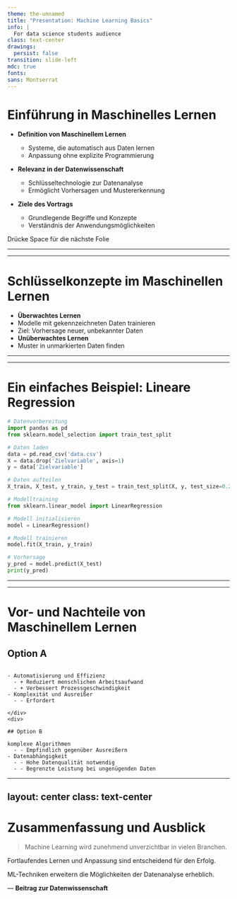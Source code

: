 ```yaml
---
theme: the-unnamed
title: "Presentation: Machine Learning Basics"
info: |
  For data science students audience
class: text-center
drawings:
  persist: false
transition: slide-left
mdc: true
fonts:
sans: Montserrat
---
```


# Einführung in Maschinelles Lernen

- **Definition von Maschinellem Lernen**
  - Systeme, die automatisch aus Daten lernen
  - Anpassung ohne explizite Programmierung

- **Relevanz in der Datenwissenschaft**
  - Schlüsseltechnologie zur Datenanalyse
  - Ermöglicht Vorhersagen und Mustererkennung

- **Ziele des Vortrags**
  - Grundlegende Begriffe und Konzepte
  - Verständnis der Anwendungsmöglichkeiten

<div @click="$slidev.nav.next" class="mt-12 py-1" hover:bg="white op-10">
  Drücke Space für die nächste Folie <carbon:arrow-right />
</div>

---
---
# Schlüsselkonzepte im Maschinellen Lernen

- **Überwachtes Lernen**
- Modelle mit gekennzeichneten Daten trainieren
- Ziel: Vorhersage neuer, unbekannter Daten
- **Unüberwachtes Lernen**
- Muster in unmarkierten Daten finden


---
---
# Ein einfaches Beispiel: Lineare Regression

```python
# Datenvorbereitung
import pandas as pd
from sklearn.model_selection import train_test_split

# Daten laden
data = pd.read_csv('data.csv')
X = data.drop('Zielvariable', axis=1)
y = data['Zielvariable']

# Daten aufteilen
X_train, X_test, y_train, y_test = train_test_split(X, y, test_size=0.2, random_state=42)

# Modelltraining
from sklearn.linear_model import LinearRegression

# Modell initialisieren
model = LinearRegression()

# Modell trainieren
model.fit(X_train, y_train)

# Vorhersage
y_pred = model.predict(X_test)
print(y_pred)
```

---
---
# Vor- und Nachteile von Maschinellem Lernen

<div grid="~ cols-2 gap-4">
<div>

## Option A

```

- Automatisierung und Effizienz
  - + Reduziert menschlichen Arbeitsaufwand
  - + Verbessert Prozessgeschwindigkeit
- Komplexität und Ausreißer
  - - Erfordert

</div>
<div>

## Option B

komplexe Algorithmen
  - - Empfindlich gegenüber Ausreißern
- Datenabhängigkeit
  - - Hohe Datenqualität notwendig
  - - Begrenzte Leistung bei ungenügenden Daten
```

</div>
</div>

---
layout: center
class: text-center
---

# Zusammenfassung und Ausblick

> Machine Learning wird zunehmend unverzichtbar in vielen Branchen.

Fortlaufendes Lernen und Anpassung sind entscheidend für den Erfolg.

ML-Techniken erweitern die Möglichkeiten der Datenanalyse erheblich.

— **Beitrag zur Datenwissenschaft**


